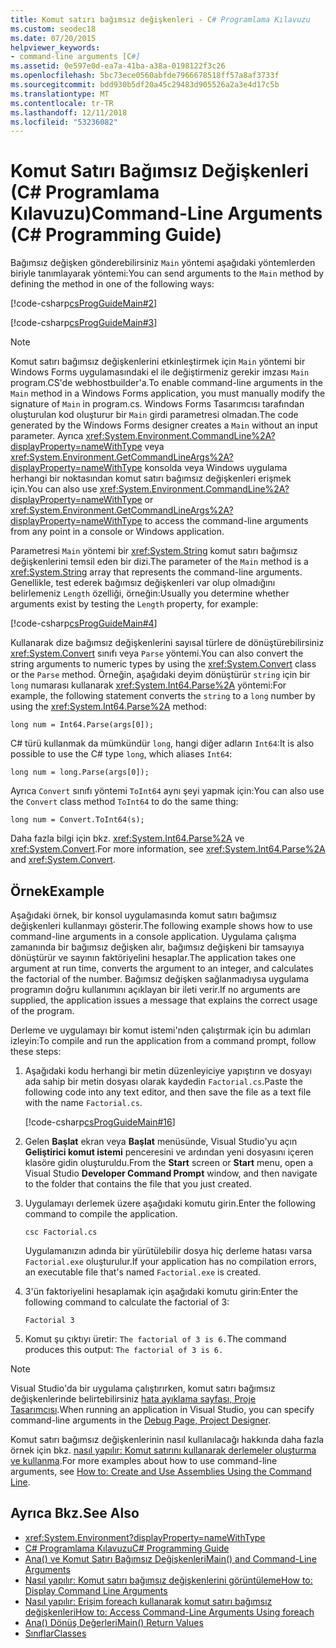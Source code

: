 ```yaml
---
title: Komut satırı bağımsız değişkenleri - C# Programlama Kılavuzu
ms.custom: seodec18
ms.date: 07/20/2015
helpviewer_keywords:
- command-line arguments [C#]
ms.assetid: 0e597e0d-ea7a-41ba-a38a-0198122f3c26
ms.openlocfilehash: 5bc73ece0560abfde7966678518ff57a8af3733f
ms.sourcegitcommit: bdd930b5df20a45c29483d905526a2a3e4d17c5b
ms.translationtype: MT
ms.contentlocale: tr-TR
ms.lasthandoff: 12/11/2018
ms.locfileid: "53236082"
---
```

# <a name="command-line-arguments-c-programming-guide"></a><span data-ttu-id="fdaa0-102">Komut Satırı Bağımsız Değişkenleri (C# Programlama Kılavuzu)</span><span class="sxs-lookup"><span data-stu-id="fdaa0-102">Command-Line Arguments (C# Programming Guide)</span></span>
<span data-ttu-id="fdaa0-103">Bağımsız değişken gönderebilirsiniz `Main` yöntemi aşağıdaki yöntemlerden biriyle tanımlayarak yöntemi:</span><span class="sxs-lookup"><span data-stu-id="fdaa0-103">You can send arguments to the `Main` method by defining the method in one of the following ways:</span></span>  
  
 [!code-csharp[csProgGuideMain#2](../../../csharp/programming-guide/inside-a-program/codesnippet/CSharp/command-line-arguments_1.cs)]  
  
 [!code-csharp[csProgGuideMain#3](../../../csharp/programming-guide/inside-a-program/codesnippet/CSharp/command-line-arguments_2.cs)]  
  
> [!NOTE]
>  <span data-ttu-id="fdaa0-104">Komut satırı bağımsız değişkenlerini etkinleştirmek için `Main` yöntemi bir Windows Forms uygulamasındaki el ile değiştirmeniz gerekir imzası `Main` program.CS'de webhostbuilder'a.</span><span class="sxs-lookup"><span data-stu-id="fdaa0-104">To enable command-line arguments in the `Main` method in a Windows Forms application, you must manually modify the signature of `Main` in program.cs.</span></span> <span data-ttu-id="fdaa0-105">Windows Forms Tasarımcısı tarafından oluşturulan kod oluşturur bir `Main` girdi parametresi olmadan.</span><span class="sxs-lookup"><span data-stu-id="fdaa0-105">The code generated by the Windows Forms designer creates a `Main` without an input parameter.</span></span> <span data-ttu-id="fdaa0-106">Ayrıca <xref:System.Environment.CommandLine%2A?displayProperty=nameWithType> veya <xref:System.Environment.GetCommandLineArgs%2A?displayProperty=nameWithType> konsolda veya Windows uygulama herhangi bir noktasından komut satırı bağımsız değişkenleri erişmek için.</span><span class="sxs-lookup"><span data-stu-id="fdaa0-106">You can also use <xref:System.Environment.CommandLine%2A?displayProperty=nameWithType> or <xref:System.Environment.GetCommandLineArgs%2A?displayProperty=nameWithType> to access the command-line arguments from any point in a console or Windows application.</span></span>  
  
 <span data-ttu-id="fdaa0-107">Parametresi `Main` yöntemi bir <xref:System.String> komut satırı bağımsız değişkenlerini temsil eden bir dizi.</span><span class="sxs-lookup"><span data-stu-id="fdaa0-107">The parameter of the `Main` method is a <xref:System.String> array that represents the command-line arguments.</span></span> <span data-ttu-id="fdaa0-108">Genellikle, test ederek bağımsız değişkenleri var olup olmadığını belirlemeniz `Length` özelliği, örneğin:</span><span class="sxs-lookup"><span data-stu-id="fdaa0-108">Usually you determine whether arguments exist by testing the `Length` property, for example:</span></span>  
  
 [!code-csharp[csProgGuideMain#4](../../../csharp/programming-guide/inside-a-program/codesnippet/CSharp/command-line-arguments_3.cs)]  
  
 <span data-ttu-id="fdaa0-109">Kullanarak dize bağımsız değişkenlerini sayısal türlere de dönüştürebilirsiniz <xref:System.Convert> sınıfı veya `Parse` yöntemi.</span><span class="sxs-lookup"><span data-stu-id="fdaa0-109">You can also convert the string arguments to numeric types by using the <xref:System.Convert> class or the `Parse` method.</span></span> <span data-ttu-id="fdaa0-110">Örneğin, aşağıdaki deyim dönüştürür `string` için bir `long` numarası kullanarak <xref:System.Int64.Parse%2A> yöntemi:</span><span class="sxs-lookup"><span data-stu-id="fdaa0-110">For example, the following statement converts the `string` to a `long` number by using the <xref:System.Int64.Parse%2A> method:</span></span>  
  
```  
long num = Int64.Parse(args[0]);  
```  
  
 <span data-ttu-id="fdaa0-111">C# türü kullanmak da mümkündür `long`, hangi diğer adların `Int64`:</span><span class="sxs-lookup"><span data-stu-id="fdaa0-111">It is also possible to use the C# type `long`, which aliases `Int64`:</span></span>  
  
```  
long num = long.Parse(args[0]);  
```  
  
 <span data-ttu-id="fdaa0-112">Ayrıca `Convert` sınıfı yöntemi `ToInt64` aynı şeyi yapmak için:</span><span class="sxs-lookup"><span data-stu-id="fdaa0-112">You can also use the `Convert` class method `ToInt64` to do the same thing:</span></span>  
  
```  
long num = Convert.ToInt64(s);  
```  
  
 <span data-ttu-id="fdaa0-113">Daha fazla bilgi için bkz. <xref:System.Int64.Parse%2A> ve <xref:System.Convert>.</span><span class="sxs-lookup"><span data-stu-id="fdaa0-113">For more information, see <xref:System.Int64.Parse%2A> and <xref:System.Convert>.</span></span>  
  
## <a name="example"></a><span data-ttu-id="fdaa0-114">Örnek</span><span class="sxs-lookup"><span data-stu-id="fdaa0-114">Example</span></span>  
 <span data-ttu-id="fdaa0-115">Aşağıdaki örnek, bir konsol uygulamasında komut satırı bağımsız değişkenleri kullanmayı gösterir.</span><span class="sxs-lookup"><span data-stu-id="fdaa0-115">The following example shows how to use command-line arguments in a console application.</span></span> <span data-ttu-id="fdaa0-116">Uygulama çalışma zamanında bir bağımsız değişken alır, bağımsız değişkeni bir tamsayıya dönüştürür ve sayının faktöriyelini hesaplar.</span><span class="sxs-lookup"><span data-stu-id="fdaa0-116">The application takes one argument at run time, converts the argument to an integer, and calculates the factorial of the number.</span></span> <span data-ttu-id="fdaa0-117">Bağımsız değişken sağlanmadıysa uygulama programın doğru kullanımını açıklayan bir ileti verir.</span><span class="sxs-lookup"><span data-stu-id="fdaa0-117">If no arguments are supplied, the application issues a message that explains the correct usage of the program.</span></span>  
  
 <span data-ttu-id="fdaa0-118">Derleme ve uygulamayı bir komut istemi'nden çalıştırmak için bu adımları izleyin:</span><span class="sxs-lookup"><span data-stu-id="fdaa0-118">To compile and run the application from a command prompt, follow these steps:</span></span>  
  
1.  <span data-ttu-id="fdaa0-119">Aşağıdaki kodu herhangi bir metin düzenleyiciye yapıştırın ve dosyayı ada sahip bir metin dosyası olarak kaydedin `Factorial.cs`.</span><span class="sxs-lookup"><span data-stu-id="fdaa0-119">Paste the following code into any text editor, and then save the file as  a text file with the name `Factorial.cs`.</span></span>  
  
     [!code-csharp[csProgGuideMain#16](../../../csharp/programming-guide/inside-a-program/codesnippet/CSharp/command-line-arguments_4.cs)]  
  
2.  <span data-ttu-id="fdaa0-120">Gelen **Başlat** ekran veya **Başlat** menüsünde, Visual Studio'yu açın **Geliştirici komut istemi** penceresini ve ardından yeni dosyasını içeren klasöre gidin oluşturuldu.</span><span class="sxs-lookup"><span data-stu-id="fdaa0-120">From the **Start** screen or **Start** menu, open a Visual Studio **Developer Command Prompt** window, and then navigate to the folder that contains the file that you just created.</span></span>  
  
3.  <span data-ttu-id="fdaa0-121">Uygulamayı derlemek üzere aşağıdaki komutu girin.</span><span class="sxs-lookup"><span data-stu-id="fdaa0-121">Enter the following command to compile the application.</span></span>  
  
     `csc Factorial.cs`  
  
     <span data-ttu-id="fdaa0-122">Uygulamanızın adında bir yürütülebilir dosya hiç derleme hatası varsa `Factorial.exe` oluşturulur.</span><span class="sxs-lookup"><span data-stu-id="fdaa0-122">If your application has no compilation errors, an executable file that's named `Factorial.exe` is created.</span></span>  
  
4.  <span data-ttu-id="fdaa0-123">3'ün faktoriyelini hesaplamak için aşağıdaki komutu girin:</span><span class="sxs-lookup"><span data-stu-id="fdaa0-123">Enter the following command to calculate the factorial of 3:</span></span>  
  
     `Factorial 3`  
  
5.  <span data-ttu-id="fdaa0-124">Komut şu çıktıyı üretir: `The factorial of 3 is 6.`</span><span class="sxs-lookup"><span data-stu-id="fdaa0-124">The command produces this output: `The factorial of 3 is 6.`</span></span>  
  
> [!NOTE]
>  <span data-ttu-id="fdaa0-125">Visual Studio'da bir uygulama çalıştırırken, komut satırı bağımsız değişkenlerinde belirtebilirsiniz [hata ayıklama sayfası, Proje Tasarımcısı](/visualstudio/ide/reference/debug-page-project-designer).</span><span class="sxs-lookup"><span data-stu-id="fdaa0-125">When running an application in Visual Studio, you can specify command-line arguments in the [Debug Page, Project Designer](/visualstudio/ide/reference/debug-page-project-designer).</span></span>  
  
 <span data-ttu-id="fdaa0-126">Komut satırı bağımsız değişkenlerinin nasıl kullanılacağı hakkında daha fazla örnek için bkz. [nasıl yapılır: Komut satırını kullanarak derlemeler oluşturma ve kullanma](../../../csharp/programming-guide/concepts/assemblies-gac/how-to-create-and-use-assemblies-using-the-command-line.md).</span><span class="sxs-lookup"><span data-stu-id="fdaa0-126">For more examples about how to use command-line arguments, see [How to: Create and Use Assemblies Using the Command Line](../../../csharp/programming-guide/concepts/assemblies-gac/how-to-create-and-use-assemblies-using-the-command-line.md).</span></span>  
  
## <a name="see-also"></a><span data-ttu-id="fdaa0-127">Ayrıca Bkz.</span><span class="sxs-lookup"><span data-stu-id="fdaa0-127">See Also</span></span>

- <xref:System.Environment?displayProperty=nameWithType>  
- [<span data-ttu-id="fdaa0-128">C# Programlama Kılavuzu</span><span class="sxs-lookup"><span data-stu-id="fdaa0-128">C# Programming Guide</span></span>](../../../csharp/programming-guide/index.md)  
- [<span data-ttu-id="fdaa0-129">Ana() ve Komut Satırı Bağımsız Değişkenleri</span><span class="sxs-lookup"><span data-stu-id="fdaa0-129">Main() and Command-Line Arguments</span></span>](../../../csharp/programming-guide/main-and-command-args/index.md)  
- [<span data-ttu-id="fdaa0-130">Nasıl yapılır: Komut satırı bağımsız değişkenlerini görüntüleme</span><span class="sxs-lookup"><span data-stu-id="fdaa0-130">How to: Display Command Line Arguments</span></span>](../../../csharp/programming-guide/main-and-command-args/how-to-display-command-line-arguments.md)  
- [<span data-ttu-id="fdaa0-131">Nasıl yapılır: Erişim foreach kullanarak komut satırı bağımsız değişkenleri</span><span class="sxs-lookup"><span data-stu-id="fdaa0-131">How to: Access Command-Line Arguments Using foreach</span></span>](../../../csharp/programming-guide/main-and-command-args/how-to-access-command-line-arguments-using-foreach.md)  
- [<span data-ttu-id="fdaa0-132">Ana() Dönüş Değerleri</span><span class="sxs-lookup"><span data-stu-id="fdaa0-132">Main() Return Values</span></span>](../../../csharp/programming-guide/main-and-command-args/main-return-values.md)  
- [<span data-ttu-id="fdaa0-133">Sınıflar</span><span class="sxs-lookup"><span data-stu-id="fdaa0-133">Classes</span></span>](../../../csharp/programming-guide/classes-and-structs/classes.md)
